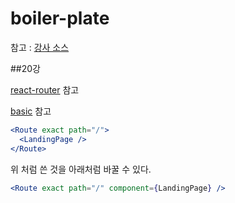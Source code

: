 # boiler-plate

참고 : [강사 소스](https://github.com/jaewonhimnae/boiler-plate-ko)

##20강

[react-router](https://reactrouter.com/web/guides/quick-start) 참고

[basic](https://reactrouter.com/web/example/basic) 참고

```jsx
<Route exact path="/">
  <LandingPage />
</Route>
```

위 처럼 쓴 것을 아래처럼 바꿀 수 있다.

```jsx
<Route exact path="/" component={LandingPage} />
```
